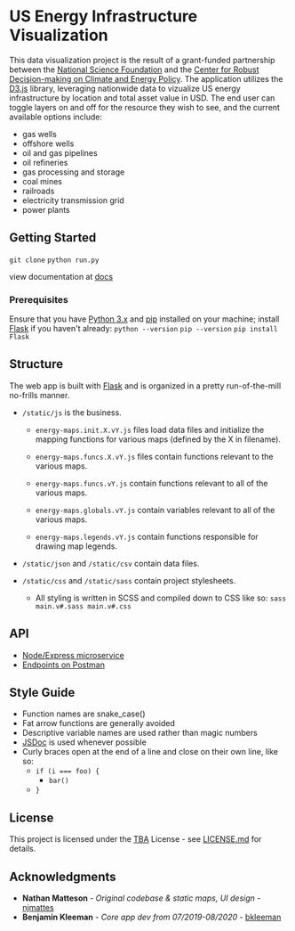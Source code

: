 # US Energy Infrastructure Visualization

This data visualization project is the result of a grant-funded partnership between the [National Science Foundation](https://www.nsf.gov/) and the [Center for Robust Decision-making on Climate and Energy Policy](https://www.rdcep.org/). The application utilizes the [D3.js](https://d3js.org/) library, leveraging nationwide data to vizualize US energy infrastructure by location and total asset value in USD. The end user can toggle layers on and off for the resource they wish to see, and the current available options include:
* gas wells
* offshore wells
* oil and gas pipelines
* oil refineries
* gas processing and storage
* coal mines
* railroads
* electricity transmission grid
* power plants   

## Getting Started

`git clone`
`python run.py`

view documentation at [docs](./energy_maps/docs/index.html)

### Prerequisites

Ensure that you have [Python 3.x](https://www.python.org/downloads/) and [pip](https://pip.pypa.io/en/stable/) installed on your machine; install [Flask](https://flask.palletsprojects.com/en/1.1.x/installation/) if you haven't already:
`python --version`
`pip --version`
`pip install Flask`

## Structure

The web app is built with [Flask](https://github.com/pallets/flask) and is 
organized in a pretty run-of-the-mill no-frills
manner.

 * `/static/js` is the business. 
 
   * `energy-maps.init.X.vY.js` files load data 
 files and initialize the mapping functions for
 various maps (defined by the X in filename).
 
   * `energy-maps.funcs.X.vY.js` files contain 
 functions relevant to the various maps.
 
   * `energy-maps.funcs.vY.js` contain 
 functions relevant to all of the various 
 maps.
 
   * `energy-maps.globals.vY.js` contain 
 variables relevant to all of the various 
 maps.
 
   * `energy-maps.legends.vY.js` contain 
 functions responsible for drawing map 
 legends.
 
 * `/static/json` and `/static/csv` contain 
 data files.

 * `/static/css` and `/static/sass` contain project stylesheets.
   * All styling is written in SCSS and compiled down to CSS like so: 
   `sass main.v#.sass main.v#.css`

## API

 * [Node/Express microservice](https://hidden-brook-47088.herokuapp.com/)
 * [Endpoints on Postman](https://documenter.getpostman.com/view/9183499/SWLce9RF?version=latest)
 
## Style Guide

 * Function names are snake_case()
 * Fat arrow functions are generally avoided
 * Descriptive variable names are used rather than magic numbers
 * [JSDoc](https://devhints.io/jsdoc) is used whenever possible 
 * Curly braces open at the end of a line and close on their own line, like so:
    * `if (i === foo) {`
      * `bar()`
    * `}`

    
## License

This project is licensed under the [TBA]() License - see [LICENSE.md](LICENSE.md) for details.

## Acknowledgments

* **Nathan Matteson** - *Original codebase & static maps, UI design* - [njmattes](https://github.com/njmattes)
* **Benjamin Kleeman** - *Core app dev from 07/2019-08/2020* - [bkleeman](https://github.com/bkleeman)

